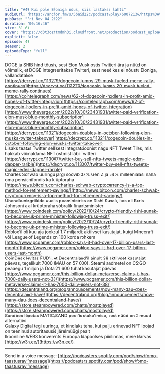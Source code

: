 ```yaml
---
title: "#49 Kui pole Eloniga nõus, siis lastakse lahti"
audioUrl: "https://anchor.fm/s/5ba5d22c/podcast/play/60072136/https%3A%2F%2Fd3ctxlq1ktw2nl.cloudfront.net%2Fstaging%2F2022-10-4%2F7c7f3fa3-8bf9-a727-caa4-941da832e7da.m4a"
pubDate: "Fri Nov 04 2022"
duration: "00:16:46"
size: 31.63 
cover: "https://d3t3ozftmdmh3i.cloudfront.net/production/podcast_uploaded_episode/15275939/15275939-1667549044173-1ab69a4f4f934.jpg"
explicit: false
episode: 49
season: 2
episodeType: "full"
---
```


DOGE ja SHIB hind tõusis, sest Elon Musk ostis Twitteri ära ja nüüd on võimalik, et DOGE integreeritakse Twitteri, sest need kes ei nõustu Eloniga, vallandatakse  
[https://decrypt.co/113279/dogecoin-jumps-29-musk-fueled-meme-rally-continues](https://decrypt.co/113279/dogecoin-jumps-29-musk-fueled-meme-rally-continues)  
[https://cointelegraph.com/news/62-of-dogecoin-hodlers-in-profit-amid-hopes-of-twitter-integration](https://cointelegraph.com/news/62-of-dogecoin-hodlers-in-profit-amid-hopes-of-twitter-integration)  
[https://www.theverge.com/2022/10/30/23431931/twitter-paid-verification-elon-musk-blue-monthly-subscription](https://www.theverge.com/2022/10/30/23431931/twitter-paid-verification-elon-musk-blue-monthly-subscription)  
[https://decrypt.co/113211/dogecoin-doubles-in-october-following-elon-musks-twitter-takeover](https://decrypt.co/113211/dogecoin-doubles-in-october-following-elon-musks-twitter-takeover)  
Lisaks teatas Twitter sellisest integratsioonist nagu NFT Tweet Tiles, mis hakkab võimaldama NFT ostmist läbi Twitteri  
[https://decrypt.co/113007/twitter-buy-sell-nfts-tweets-magic-eden-dapper-rarible](https://decrypt.co/113007/twitter-buy-sell-nfts-tweets-magic-eden-dapper-rarible)  
Charles Schwab uuringu järgi soovib 37% Gen Z ja 54% milleenialasi näha oma pensionifondis ka krüptoraha  
[https://news.bitcoin.com/charles-schwab-cryptocurrency-is-a-top-method-for-retirement-savings/](https://news.bitcoin.com/charles-schwab-cryptocurrency-is-a-top-method-for-retirement-savings/)  
Ühendkuningriikide uueks peaministriks on Rishi Sunak, kes oli Boris Johnsoni ajal krüptoraha sõbralik finantsminister  
[https://www.coindesk.com/policy/2022/10/24/crypto-friendly-rishi-sunak-to-become-uk-prime-minister-following-truss-exit/](https://www.coindesk.com/policy/2022/10/24/crypto-friendly-rishi-sunak-to-become-uk-prime-minister-following-truss-exit/)  
Roblox’il oli kuu aja jooksul 1.7 miljardit aktiivset kasutajat, kuigi Minecraft või League of Legends on 100 korda rohkem  
[https://www.pcgamer.com/roblox-says-it-had-over-17-billion-users-last-month](https://www.pcgamer.com/roblox-says-it-had-over-17-billion-users-last-month)  
CoinDesk levitas FUD'i, et Decentraland'il ainult 38 aktiivset kasutajat päevas, tegelikult 7000 (MAU on 57 000). Steami andmetel on CS:GO peaaegu 1 miljon ja Dota 2’l 600 tuhat kasutajat päevas  
[https://www.pcgamer.com/this-billion-dollar-metaverse-claims-it-has-7000-daily-users-not-38/](https://www.pcgamer.com/this-billion-dollar-metaverse-claims-it-has-7000-daily-users-not-38/)  
[https://decentraland.org/blog/announcements/how-many-dau-does-decentraland-have/](https://decentraland.org/blog/announcements/how-many-dau-does-decentraland-have/)  
[https://store.steampowered.com/charts/mostplayed](https://store.steampowered.com/charts/mostplayed)  
Sandbox lõpetas MATIC/SAND pool'is stake'imise, sest nüüd on 2 muud alternatiivi  
Galaxy Digital tegi uuringu, et kindlaks teha, kui palju erinevad NFT loojad on teeninud autoritasusid järelmüügi pealt  
Ikooniline WEB3 konverents Euroopa Idapoolses piirilinnas, meie Narvas   
[https://w3n.ee/](https://w3n.ee/)   
  
---   
  
Send in a voice message: [https://podcasters.spotify.com/pod/show/fomo-taastusravi/message](https://podcasters.spotify.com/pod/show/fomo-taastusravi/message)